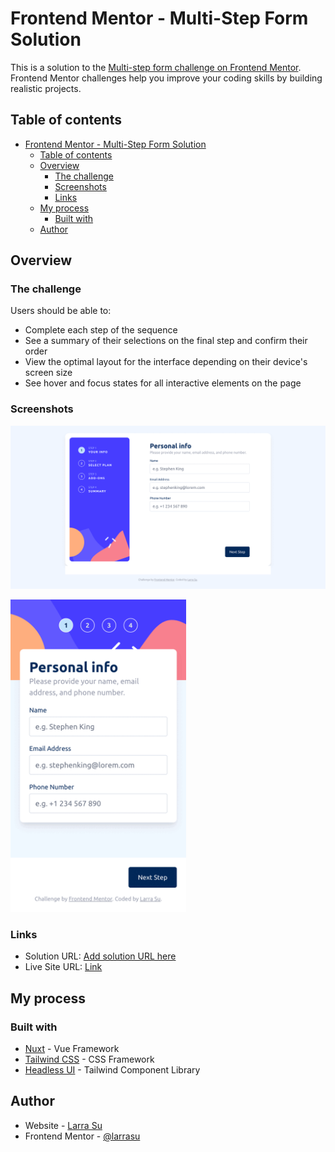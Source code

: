 # Frontend Mentor - Multi-Step Form Solution

This is a solution to the [Multi-step form challenge on Frontend Mentor](https://www.frontendmentor.io/challenges/multistep-form-YVAnSdqQBJ). Frontend Mentor challenges help you improve your coding skills by building realistic projects.

## Table of contents

- [Frontend Mentor - Multi-Step Form Solution](#frontend-mentor---multi-step-form-solution)
  - [Table of contents](#table-of-contents)
  - [Overview](#overview)
    - [The challenge](#the-challenge)
    - [Screenshots](#screenshots)
    - [Links](#links)
  - [My process](#my-process)
    - [Built with](#built-with)
  - [Author](#author)

## Overview

### The challenge

Users should be able to:

- Complete each step of the sequence
- See a summary of their selections on the final step and confirm their order
- View the optimal layout for the interface depending on their device's screen size
- See hover and focus states for all interactive elements on the page

### Screenshots

![](./screenshots/desktop.gif)

<img src="./screenshots/mobile.gif" height="500"/>

### Links

- Solution URL: [Add solution URL here](https://your-solution-url.com)
- Live Site URL: [Link](https://fm-multi-step-form.vercel.app/)

## My process

### Built with

- [Nuxt](https://nuxt.com/) - Vue Framework
- [Tailwind CSS](https://tailwindcss.com) - CSS Framework
- [Headless UI](https://headlessui.dev) - Tailwind Component Library

## Author

- Website - [Larra Su](https://www.larrasu.com)
- Frontend Mentor - [@larrasu](https://www.frontendmentor.io/profile/larrasu)
